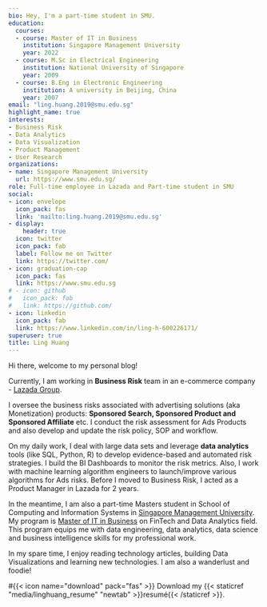 ```yaml
---
bio: Hey, I'm a part-time student in SMU.
education:
  courses:
  - course: Master of IT in Business
    institution: Singapore Management University
    year: 2022
  - course: M.Sc in Electrical Engineering
    institution: National University of Singapore
    year: 2009
  - course: B.Eng in Electronic Engineering
    institution: A university in Beijing, China
    year: 2007
email: "ling.huang.2019@smu.edu.sg"
highlight_name: true
interests:
- Business Risk
- Data Analytics
- Data Visualization
- Product Management
- User Research
organizations:
- name: Singapore Management University
  url: https://www.smu.edu.sg/
role: Full-time employee in Lazada and Part-time student in SMU 
social:
- icon: envelope
  icon_pack: fas
  link: 'mailto:ling.huang.2019@smu.edu.sg'
- display:
    header: true
  icon: twitter
  icon_pack: fab
  label: Follow me on Twitter
  link: https://twitter.com/
- icon: graduation-cap
  icon_pack: fas
  link: https://www.smu.edu.sg
# - icon: github
#   icon_pack: fab
#   link: https://github.com/
- icon: linkedin
  icon_pack: fab
  link: https://www.linkedin.com/in/ling-h-600226171/
superuser: true
title: Ling Huang
---
```


Hi there, welcome to my personal blog!

Currently, I am working in **Business Risk** team in an e-commerce company - [Lazada Group](https://group.lazada.com).  

I oversee the business risks associated with advertising solutions (aka Monetization) products: **Sponsored Search, Sponsored Product and Sponsored Affiliate** etc. I conduct the risk assessment for Ads Products and also develop and update the risk policy, SOP and workflow.  

On my daily work, I deal with large data sets and leverage **data analytics** tools (like SQL, Python, R) to develop evidence-based and automated risk strategies. I build the BI Dashboards to monitor the risk metrics. Also, I work with machine learning algorithm engineers to launch/improve various algorithms for Ads risks. Before I moved to Business Risk, I acted as a Product Manager in Lazada for 2 years. 

In the meantime, I am also a part-time Masters student in School of Computing and Information Systems in [Singapore Management University](https://www.smu.edu.sg). My program is [Master of IT in Business](https://scis.smu.edu.sg/master-it-business) on FinTech and Data Analytics field. This program equips me with data engineering, data analytics, data science and business intelligence skills for my professional work.

In my spare time, I enjoy reading technology articles, building Data Visualizations and learning new technologies. I am also a wanderlust and foodie!


#{{< icon name="download" pack="fas" >}} Download my {{< staticref "media/linghuang_resume" "newtab" >}}resumé{{< /staticref >}}.
